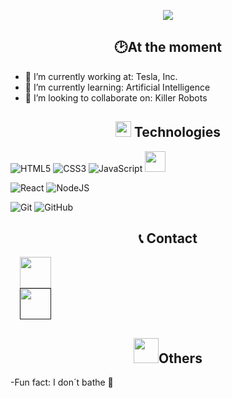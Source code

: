 
<div align="center">
	<p>
  <a href="https://github.com/DenverCoder1/readme-typing-svg"><img src="https://readme-typing-svg.herokuapp.com?font=Time+New+Roman&color=cyan&size=25&center=true&vCenter=true&width=600&height=100&lines=¡Hi+There!+👋+I´m+Francisco+Díaz;This+Is+My+Profile+😃;"></a>
</p>

</div>

## <h2 align="center">🕑At the moment </h2>
- 🔭 I’m currently working at: Tesla, Inc.
- 🌱 I’m currently learning: Artificial Intelligence
- 👯 I’m looking to collaborate on: Killer Robots

## <h2 align="center"> <img src="https://media2.giphy.com/media/QssGEmpkyEOhBCb7e1/giphy.gif?cid=ecf05e47a0n3gi1bfqntqmob8g9aid1oyj2wr3ds3mg700bl&rid=giphy.gif" width ="25"> Technologies </h2>

 ![HTML5](https://img.shields.io/badge/HTML5%20-%23E34F26.svg?style=for-the-badge&logo=html5&logoColor=white)
   ![CSS3](https://img.shields.io/badge/CSS%20-%231572B6.svg?style=for-the-badge&logo=css3&logoColor=white)
   ![JavaScript](https://img.shields.io/badge/JavaScript%20-%23F7DF1E.svg?style=for-the-badge&logo=javascript&logoColor=black)
<img src = 'https://github.com/MarikIshtar007/MarikIshtar007/blob/master/images/bootstrap.svg' width='33'/>


![React](https://img.shields.io/badge/react-%2320232a.svg?style=for-the-badge&logo=react&logoColor=%2361DAFB)
![NodeJS](https://img.shields.io/badge/node.js-6DA55F?style=for-the-badge&logo=node.js&logoColor=white)
 
![Git](https://img.shields.io/badge/git-%23F05033.svg?style=for-the-badge&logo=git&logoColor=white)
![GitHub](https://img.shields.io/badge/github-%23121011.svg?style=for-the-badge&logo=github&logoColor=white)





## <h2 align="center" >📞 Contact</h2>
 <div class="icons-social" style="margin-left: 10px;">
<a style="margin-left: 5px;" target="_blank" href="Arieldiazx@outlook.com.ar">
<img src="https://img.icons8.com/?size=100&id=13640&format=png&color=000000" width="50px"></a> <br/>
<a style="margin-left: 5px;"  target="_blank" href="">
<img src="https://img.icons8.com/?size=100&id=13930&format=png&color=000000" width="50px"></a>
 </div>

## <h2 align="center" > <img src="https://img.icons8.com/?size=100&id=HAUEex9XtCwy&format=png&color=000000" width="40px"></a>Others</h2>
-Fun fact: I don´t bathe 🛁

